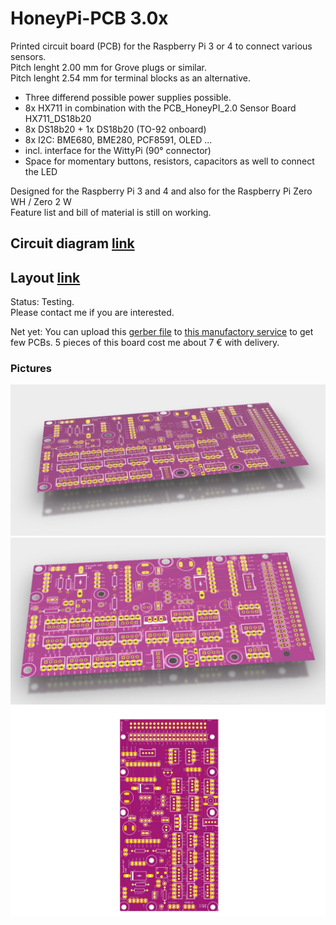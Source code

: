 # HoneyPi-PCB 3.0x

Printed circuit board (PCB) for the Raspberry Pi 3 or 4 to connect various sensors.  
Pitch lenght 2.00 mm for Grove plugs or similar.  
Pitch lenght 2.54 mm for terminal blocks as an alternative. 
 
- Three differend possible power supplies possible.  
- 8x HX711 in combination with the PCB_HoneyPI_2.0 Sensor Board HX711_DS18b20  
- 8x DS18b20 + 1x DS18b20 (TO-92 onboard)  
- 8x I2C: BME680, BME280, PCF8591, OLED ...
- incl. interface for the WittyPi (90° connector)
- Space for momentary buttons, resistors, capacitors as well to connect the LED 

Designed for the Raspberry Pi 3 and 4 and also for the Raspberry Pi Zero WH / Zero 2 W   
Feature list and bill of material is still on working.  

## Circuit diagram [link](./HoneyPI_Platine_3.00_Schaltplan.pdf)
## Layout [link](./HoneyPI_Platine_3.00_layout.pdf)

Status: Testing.  
Please contact me if you are interested.  

Net yet: You can upload this [gerber file](./HoneyPI_Platine_3.00.zip) to [this manufactory service](https://jlcpcb.com/quote) to get few PCBs. 5 pieces of this board cost me about 7 € with delivery. 

### Pictures
![Board render picture](./Pictures/Platine_3.0_01.jpg)
![Board render picture](./Pictures/Platine_3.0_02.jpg)
![Board render picture](./Pictures/HoneyPI_Platine_3.00.png)
